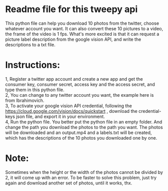 Readme file for this tweepy api
===============================
This python file can help you download 10 photos from the twitter, choose whatever account you want.
It can also convert these 10 pictures to a video, the frame of the video is 1 fps.
What's more excited is that it can request a picture label description from the google vision API, and write the descriptions 
to a txt file.

Instructions:
============
1, Register a twitter app account and create a new app and get the consumer key, consumer secret, access key and the access
secret, and type them in this python file.<br>
2, You can change to any twitter account you want, the example here is from Ibrahimovich.<br>
3, To activate your google vision API credential, following the https://cloud.google.com/vision/docs/quickstart , download the
credential-keys json file, and export it in your environment.<br>
4, Run the python file. You better put the python file in an empty folder. And change the path you download the photos to the
path you want. The photos will be downloaded and an output.mp4 and a labels.txt will be created, which has the descriptions of
the 10 photos you downloaded one by one.<br>

Note:
====
Sometimes when the height or the width of the photos cannot be divided by 2, it will come up with an error. To be faster to solve this problem, just try again and download another set of photos, until it works, thx.

